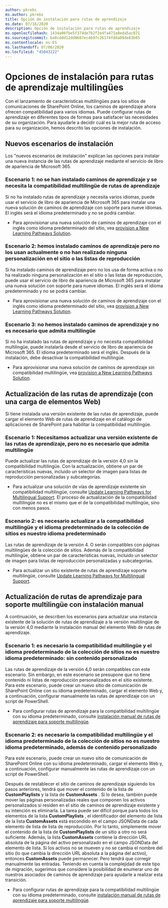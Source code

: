 ```yaml
---
author: pkrebs
ms.author: pkrebs
title: Opción de instalación para rutas de aprendizaje
ms.date: 07/16/2020
description: Opción de instalación para rutas de aprendizaje
ms.openlocfilehash: 1434a06fbe5f374de7b2f2e4fa471a8eda5ac871
ms.sourcegitcommit: ba0cddd12dd8687ec4b97c26174fdda09de83b05
ms.contentlocale: es-ES
ms.lasthandoff: 07/06/2020
ms.locfileid: "45043222"
---
```

# <a name="setup-options-for-multilingual-learning-pathways"></a>Opciones de instalación para rutas de aprendizaje multilingües
Con el lanzamiento de características multilingües para los sitios de comunicaciones de SharePoint Online, los caminos de aprendizaje ahora ofrecen compatibilidad para varios idiomas. Puede configurar rutas de aprendizaje en diferentes tipos de formas para satisfacer las necesidades de su organización. Para ayudarle a decidir cuál es la mejor ruta de acceso para su organización, hemos descrito las opciones de instalación. 

## <a name="new-install-scenarios"></a>Nuevos escenarios de instalación
Los "nuevos escenarios de instalación" explican las opciones para instalar una nueva instancia de las rutas de aprendizaje mediante el servicio de libro de apariencia de Microsoft 365. 

### <a name="scenario-1-we-have-not-installed-learning-pathways-and-need-learning-pathways-multilingual-support"></a>Escenario 1: no se han instalado caminos de aprendizaje y se necesita la compatibilidad multilingüe de rutas de aprendizaje 
Si no ha instalado rutas de aprendizaje y necesita varios idiomas, puede usar el servicio de libro de apariencia de Microsoft 365 para instalar una nueva solución de caminos de aprendizaje con soporte para nueve idiomas. El inglés será el idioma predeterminado y no se podrá cambiar. 
- Para aprovisionar una nueva solución de caminos de aprendizaje con el inglés como idioma predeterminado del sitio, vea [provision a New Learning Pathways Solution](custom_provision.md).

### <a name="scenario-2-we-installed-learning-pathways-but-arent-currently-using-it-andor-havent-made-any-customization-to-the-site-or-playlists"></a>Escenario 2: hemos instalado caminos de aprendizaje pero no los usan actualmente o no han realizado ninguna personalización en el sitio o las listas de reproducción 
Si ha instalado caminos de aprendizaje pero no los usa de forma activa o no ha realizado ninguna personalización en el sitio o las listas de reproducción, puede usar el servicio de libro de apariencia de Microsoft 365 para instalar una nueva solución con soporte para nueve idiomas. El inglés será el idioma predeterminado y no se podrá cambiar. 
- Para aprovisionar una nueva solución de caminos de aprendizaje con el inglés como idioma predeterminado del sitio, vea [provision a New Learning Pathways Solution](custom_provision.md).

### <a name="scenario-3-we-havent-installed-learning-pathways-and-dont-need-multilingual-support"></a>Escenario 3: no hemos instalado caminos de aprendizaje y no es necesario que admita multilingüe 
Si no ha instalado las rutas de aprendizaje y no necesita compatibilidad multilingüe, puede instalarla desde el servicio de libro de apariencia de Microsoft 365. El idioma predeterminado será el inglés. Después de la instalación, debe desactivar la compatibilidad multilingüe. 
- Para aprovisionar una nueva solución de caminos de aprendizaje sin compatibilidad multilingüe, vea [provision a New Learning Pathways Solution](custom_provision.md).

## <a name="update-learning-pathways-with-a-web-part-upload-scenarios"></a>Actualización de las rutas de aprendizaje (con una carga de elementos Web)
Si tiene instalada una versión existente de las rutas de aprendizaje, puede cargar el elemento Web de rutas de aprendizaje en el catálogo de aplicaciones de SharePoint para habilitar la compatibilidad multilingüe. 

### <a name="scenario-1-we-need-to-upgrade-an-existing-version-of-learning-pathways-but-dont-need-multilingual-support"></a>Escenario 1: Necesitamos actualizar una versión existente de las rutas de aprendizaje, pero no es necesario que admita multilingüe
Puede actualizar las rutas de aprendizaje de la versión 4,0 sin la compatibilidad multilingüe. Con la actualización, obtiene un par de características nuevas, incluido un selector de imagen para listas de reproducción personalizadas y subcategorías. 

- Para actualizar una solución de vías de aprendizaje existente sin compatibilidad multilingüe, consulte [Update Learning Pathways for Multilingual Support](custom_update.md). El proceso de actualización de la compatibilidad multilingüe no es el mismo que el de la compatibilidad multilingüe, sino con menos pasos. 

### <a name="scenario-2-we-need-to-upgrade-to-multilingual-support-and-the-default-language-of-the-site-collection-is-our-default-language"></a>Escenario 2: es necesario actualizar a la compatibilidad multilingüe y el idioma predeterminado de la colección de sitios es nuestro idioma predeterminado
Las rutas de aprendizaje de la versión 4. O serán compatibles con páginas multilingües de la colección de sitios. Además de la compatibilidad multilingüe, obtiene un par de características nuevas, incluido un selector de imagen para listas de reproducción personalizadas y subcategorías. 
- Para actualizar un sitio existente de rutas de aprendizaje soporte multilingüe, consulte [Update Learning Pathways for Multilingual Support](custom_update.md). 

## <a name="update-learning-pathways-for-multilingual-support-with-manual-install"></a>Actualización de rutas de aprendizaje para soporte multilingüe con instalación manual 
A continuación, se describen los escenarios para actualizar una instancia existente de la solución de rutas de aprendizaje a la versión multilingüe de la versión 4,0 mediante la instalación manual del elemento Web de rutas de aprendizaje. 

### <a name="scenario-1-we-need-multilingual-support-and-the-default-language-of-the-site-collection-is-not-our-default-language--no-custom-content"></a>Escenario 1: es necesario la compatibilidad multilingüe y el idioma predeterminado de la colección de sitios no es nuestro idioma predeterminado: sin contenido personalizado 
Las rutas de aprendizaje de la versión 4,0 serán compatibles con este escenario. Sin embargo, en este escenario se presupone que no tiene contenido ni listas de reproducción personalizados en el sitio existente. Para este escenario, puede crear un nuevo sitio de comunicación de SharePoint Online con su idioma predeterminado, cargar el elemento Web y, a continuación, configurar manualmente las rutas de aprendizaje con un script de PowerShell. 
- Para configurar rutas de aprendizaje para la compatibilidad multilingüe con su idioma predeterminado, consulte [instalación manual de rutas de aprendizaje para soporte multilingüe](custom_manualsetup.md).

### <a name="scenario-2-we-need-multilingual-support-and-the-default-language-of-the-site-collection-is-not-our-default-language--plus-we-have-custom-content"></a>Escenario 2: es necesario la compatibilidad multilingüe y el idioma predeterminado de la colección de sitios no es nuestro idioma predeterminado, además de contenido personalizado 
Para este escenario, puede crear un nuevo sitio de comunicación de SharePoint Online con su idioma predeterminado, cargar el elemento Web y, a continuación, configurar manualmente las rutas de aprendizaje con un script de PowerShell. 

Después de restablecer el sitio de caminos de aprendizaje siguiendo los pasos anteriores, tendrá que mover el contenido de la lista de **CustomPlaylists** y la lista de **CustomAssets** . Si lo desea, también puede mover las páginas personalizadas reales que componen los activos personalizados si residen en el sitio de caminos de aprendizaje existente y su intención es eliminarla. La tarea puede ser difícil porque para todos los elementos de la lista **CustomPlaylists** , el identificador del elemento de lista de la lista **CustomAssets** está escondido en el campo JSONData de cada elemento de lista de lista de reproducción. Por lo tanto, simplemente mover el contenido de la lista de **CustomPlaylists** de un sitio a otro no será suficiente. Además, la lista **CustomAssets** contiene la dirección URL absoluta de la página del activo personalizado en el campo JSONData del elemento de lista. Si los activos no se mueven y no se cambia el nombre del sitio (lo que cambia la dirección URL absoluta a la página del activo), entonces **CustomAssets** puede permanecer. Pero tendrá que corregir manualmente las entradas. Teniendo en cuenta la complejidad de este tipo de migración, sugerimos que considere la posibilidad de enumerar uno de nuestros asociados de caminos de aprendizaje para ayudarle a realizar esta transición.
- Para configurar rutas de aprendizaje para la compatibilidad multilingüe con su idioma predeterminado, consulte [instalación manual de rutas de aprendizaje para soporte multilingüe](custom_manualsetup.md).